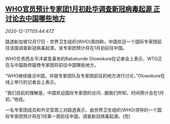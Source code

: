 <!--1608186195000-->
[WHO官员预计专家团1月初赴华调查新冠病毒起源 正讨论去中国哪些地方](https://cn.reuters.com/article/who-experts-janchinavisit-1217-idCNKBS28R0HP)
------

<div><i>2020-12-17T05:44:47Z</i></div><p>路透新加坡12月17日 - 世界卫生组织(WHO)周四称，中国欢迎一个国际专家团前往该国调查新冠病毒起源，该专家团预计将在1月初前往中国。</p><p>WHO负责西太平洋紧急事务的Babatunde Olowokure在记者会上表示，WTO正在与中国政府磋商专家团将前往中国哪些地方。</p><p>“WHO继续接洽中国，并就专家团队及专家团前往的地方进行讨论，”Olowokure在线上举行的记者会上表示。</p><p>“我们目前的理解是，中国欢迎国际专家团的访问...据我们所知，时间预计会在1月初，”他说。</p><p>一名专家团成员和外交官周三对路透表示，由世界卫生组织(WHO)领导的一个国际专家团预计将在1月第一周前往中国，调查新冠病毒起源。(完)</p>
